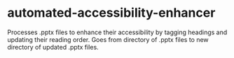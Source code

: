 # automated-accessibility-enhancer
Processes .pptx files to enhance their accessibility by tagging headings and updating their reading order. Goes from directory of .pptx files to new directory of updated .pptx files.
